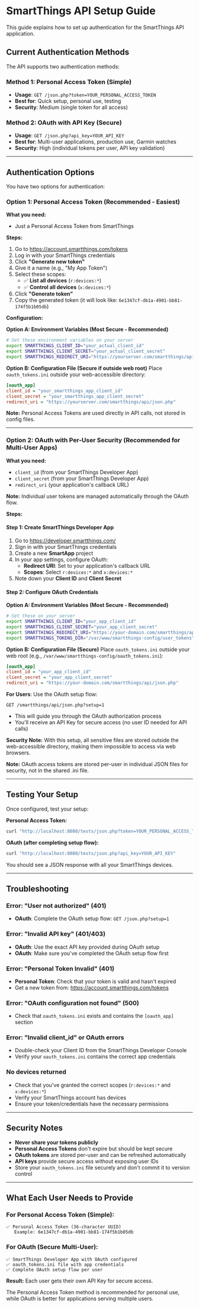 # SmartThings API Setup Guide

This guide explains how to set up authentication for the SmartThings API application.

## Current Authentication Methods

The API supports two authentication methods:

### Method 1: Personal Access Token (Simple)
- **Usage**: `GET /json.php?token=YOUR_PERSONAL_ACCESS_TOKEN`
- **Best for**: Quick setup, personal use, testing
- **Security**: Medium (single token for all access)

### Method 2: OAuth with API Key (Secure)
- **Usage**: `GET /json.php?api_key=YOUR_API_KEY`
- **Best for**: Multi-user applications, production use, Garmin watches
- **Security**: High (individual tokens per user, API key validation)

---

## Authentication Options

You have two options for authentication:

### Option 1: Personal Access Token (Recommended - Easiest)

**What you need:**
- Just a Personal Access Token from SmartThings

**Steps:**
1. Go to https://account.smartthings.com/tokens
2. Log in with your SmartThings credentials
3. Click **"Generate new token"**
4. Give it a name (e.g., "My App Token")
5. Select these scopes:
   - ✅ **List all devices** (`r:devices:*`)
   - ✅ **Control all devices** (`x:devices:*`)
6. Click **"Generate token"**
7. Copy the generated token (it will look like: `6e1347cf-db1a-4901-bb81-174f5b1b05db`)

**Configuration:**

**Option A: Environment Variables (Most Secure - Recommended)**
```bash
# Set these environment variables on your server
export SMARTTHINGS_CLIENT_ID="your_actual_client_id"
export SMARTTHINGS_CLIENT_SECRET="your_actual_client_secret"
export SMARTTHINGS_REDIRECT_URI="https://yourserver.com/smartthings/api/json.php"
```

**Option B: Configuration File (Secure if outside web root)**
Place `oauth_tokens.ini` outside your web-accessible directory:
```ini
[oauth_app]
client_id = "your_smartthings_app_client_id"
client_secret = "your_smartthings_app_client_secret"
redirect_uri = "https://yourserver.com/smartthings/api/json.php"
```

**Note:** Personal Access Tokens are used directly in API calls, not stored in config files.

---

### Option 2: OAuth with Per-User Security (Recommended for Multi-User Apps)

**What you need:**
- `client_id` (from your SmartThings Developer App)
- `client_secret` (from your SmartThings Developer App)  
- `redirect_uri` (your application's callback URL)

**Note:** Individual user tokens are managed automatically through the OAuth flow.

**Steps:**

#### Step 1: Create SmartThings Developer App
1. Go to https://developer.smartthings.com/
2. Sign in with your SmartThings credentials
3. Create a new **SmartApp** project
4. In your app settings, configure OAuth:
   - **Redirect URI**: Set to your application's callback URL
   - **Scopes**: Select `r:devices:*` and `x:devices:*`
5. Note down your **Client ID** and **Client Secret**

#### Step 2: Configure OAuth Credentials

**Option A: Environment Variables (Most Secure - Recommended)**
```bash
# Set these on your server
export SMARTTHINGS_CLIENT_ID="your_app_client_id"
export SMARTTHINGS_CLIENT_SECRET="your_app_client_secret"
export SMARTTHINGS_REDIRECT_URI="https://your-domain.com/smartthings/api/json.php"
export SMARTTHINGS_TOKENS_DIR="/var/www/smartthings-config/user_tokens"
```

**Option B: Configuration File (Secure)**
Place `oauth_tokens.ini` outside your web root (e.g., `/var/www/smartthings-config/oauth_tokens.ini`):
```ini
[oauth_app]
client_id = "your_app_client_id"
client_secret = "your_app_client_secret"
redirect_uri = "https://your-domain.com/smartthings/api/json.php"
```

**For Users**: Use the OAuth setup flow:
```
GET /smartthings/api/json.php?setup=1
```
- This will guide you through the OAuth authorization process
- You'll receive an API Key for secure access (no user ID needed for API calls)

**Security Note:** With this setup, all sensitive files are stored outside the web-accessible directory, making them impossible to access via web browsers.

**Note:** OAuth access tokens are stored per-user in individual JSON files for security, not in the shared .ini file.

---

## Testing Your Setup

Once configured, test your setup:

**Personal Access Token:**
```bash
curl "http://localhost:8080/tests/json.php?token=YOUR_PERSONAL_ACCESS_TOKEN"
```

**OAuth (after completing setup flow):**
```bash
curl "http://localhost:8080/tests/json.php?api_key=YOUR_API_KEY"
```

You should see a JSON response with all your SmartThings devices.

---

## Troubleshooting

### Error: "User not authorized" (401)
- **OAuth**: Complete the OAuth setup flow: `GET /json.php?setup=1`

### Error: "Invalid API key" (401/403) 
- **OAuth**: Use the exact API key provided during OAuth setup
- **OAuth**: Make sure you've completed the OAuth setup flow first

### Error: "Personal Token Invalid" (401)
- **Personal Token**: Check that your token is valid and hasn't expired
- Get a new token from: https://account.smartthings.com/tokens

### Error: "OAuth configuration not found" (500)
- Check that `oauth_tokens.ini` exists and contains the `[oauth_app]` section

### Error: "Invalid client_id" or OAuth errors
- Double-check your Client ID from the SmartThings Developer Console
- Verify your `oauth_tokens.ini` contains the correct app credentials

### No devices returned
- Check that you've granted the correct scopes (`r:devices:*` and `x:devices:*`)
- Verify your SmartThings account has devices
- Ensure your token/credentials have the necessary permissions

---

## Security Notes

- **Never share your tokens publicly**
- **Personal Access Tokens** don't expire but should be kept secure
- **OAuth tokens** are stored per-user and can be refreshed automatically
- **API keys** provide secure access without exposing user IDs
- Store your `oauth_tokens.ini` file securely and don't commit it to version control

---

## What Each User Needs to Provide

### For Personal Access Token (Simple):
```
✅ Personal Access Token (36-character UUID)
   Example: 6e1347cf-db1a-4901-bb81-174f5b1b05db
```

### For OAuth (Secure Multi-User):
```
✅ SmartThings Developer App with OAuth configured
✅ oauth_tokens.ini file with app credentials
✅ Complete OAuth setup flow per user
```

**Result:** Each user gets their own API Key for secure access.

The Personal Access Token method is recommended for personal use, while OAuth is better for applications serving multiple users.
